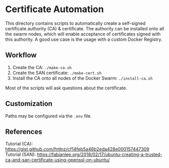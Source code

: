 # Certificate Automation

This directory contains scripts to automatically create a self-signed certificate authority (CA) & certificate. The authority can be installed onto all the swarm nodes, which will enable acceptance of certificates signed with this authority. A good use case is the usage with a custom Docker Registry.

## Workflow

1. Create the CA: `./make-ca.sh`
2. Create the SAN certificate: `./make-cert.sh`
3. Install the CA onto all nodes of the Docker Swarm: `./install-ca.sh`

Most of the scripts will ask questions about the certificate.

## Customization

Paths may be configured via the `.env` file.

## References

Tutorial (CA): https://gist.github.com/fntlnz/cf14feb5a46b2eda428e000157447309
Tutorial (SAN): https://fabianlee.org/2018/02/17/ubuntu-creating-a-trusted-ca-and-san-certificate-using-openssl-on-ubuntu/
